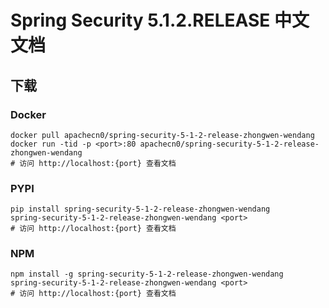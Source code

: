 # Spring Security 5.1.2.RELEASE 中文文档

## 下载

### Docker

```
docker pull apachecn0/spring-security-5-1-2-release-zhongwen-wendang
docker run -tid -p <port>:80 apachecn0/spring-security-5-1-2-release-zhongwen-wendang
# 访问 http://localhost:{port} 查看文档
```

### PYPI

```
pip install spring-security-5-1-2-release-zhongwen-wendang
spring-security-5-1-2-release-zhongwen-wendang <port>
# 访问 http://localhost:{port} 查看文档
```

### NPM

```
npm install -g spring-security-5-1-2-release-zhongwen-wendang
spring-security-5-1-2-release-zhongwen-wendang <port>
# 访问 http://localhost:{port} 查看文档
```